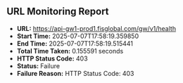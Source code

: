 ## URL Monitoring Report

- **URL:** https://api-gw1-prod1.fisglobal.com/gw/v1/health
- **Start Time:** 2025-07-07T17:58:19.359850
- **End Time:** 2025-07-07T17:58:19.515441
- **Total Time Taken:** 0.155591 seconds
- **HTTP Status Code:** 403
- **Status:** Failure
- **Failure Reason:** HTTP Status Code: 403

